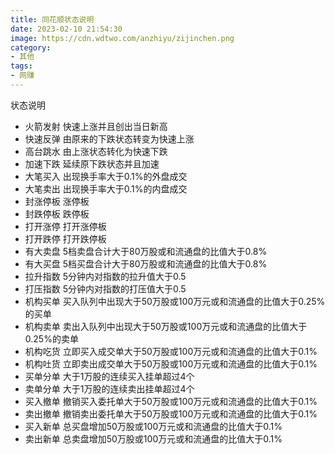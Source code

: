 ```yaml
---
title: 同花顺状态说明
date: 2023-02-10 21:54:30
image: https://cdn.wdtwo.com/anzhiyu/zijinchen.png
category: 
- 其他
tags:  
- 网赚
---
```

状态说明
<!--more-->

- 火箭发射 快速上涨并且创出当日新高
- 快速反弹 由原来的下跌状态转变为快速上涨
- 高台跳水 由上涨状态转化为快速下跌
- 加速下跌 延续原下跌状态并且加速
- 大笔买入 出现换手率大于0.1%的外盘成交
- 大笔卖出 出现换手率大于0.1%的内盘成交
- 封涨停板 涨停板
- 封跌停板 跌停板
- 打开涨停 打开涨停板
- 打开跌停 打开跌停板
- 有大卖盘 5档卖盘合计大于80万股或和流通盘的比值大于0.8%
- 有大买盘 5档买盘合计大于80万股或和流通盘的比值大于0.8%
- 拉升指数 5分钟内对指数的拉升值大于0.5
- 打压指数 5分钟内对指数的打压值大于0.5
- 机构买单 买入队列中出现大于50万股或100万元或和流通盘的比值大于0.25%的买单
- 机构卖单 卖出入队列中出现大于50万股或100万元或和流通盘的比值大于0.25%的卖单
- 机构吃货 立即买入成交单大于50万股或100万元或和流通盘的比值大于0.1%
- 机构吐货 立即卖出成交单大于50万股或100万元或和流通盘的比值大于0.1%
- 买单分单 大于1万股的连续买入挂单超过4个
- 卖单分单 大于1万股的连续卖出挂单超过4个
- 买入撤单 撤销买入委托单大于50万股或100万元或和流通盘的比值大于0.1%
- 卖出撤单 撤销卖出委托单大于50万股或100万元或和流通盘的比值大于0.1%
- 买入新单 总买盘增加50万股或100万元或和流通盘的比值大于0.1%
- 卖出新单 总卖盘增加50万股或100万元或和流通盘的比值大于0.1%
